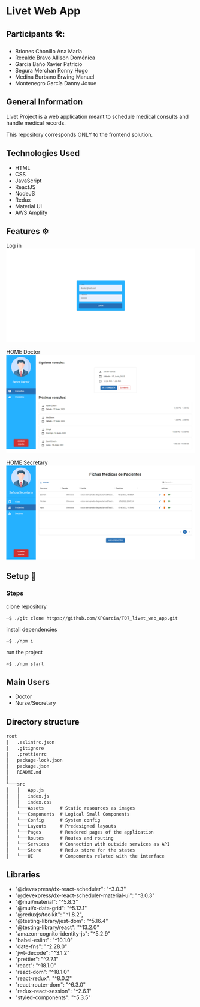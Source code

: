 # Livet Web App

## Participants 🛠️:
  + Briones Chonillo Ana María
  + Recalde Bravo Allison Doménica
  + García Baño Xavier Patricio
  + Segura Merchan Ronny Hugo
  + Medina Burbano Erwing Manuel
  + Montenegro García Danny Josue

## General Information

Livet Project is a web application meant to schedule medical consults and handle medical records.

This repository corresponds ONLY to the frontend solution.

## Technologies Used
  + HTML
  + CSS
  + JavaScript
  + ReactJS
  + NodeJS
  + Redux
  + Material UI
  + AWS Amplify

## Features ⚙️
Log in
![alt text](img/login.png)

HOME Doctor
![alt text](img/homeDoctor.png)

HOME Secretary
![alt text](img/homeSecretaria.png)

## Setup 🚀
### Steps
clone repository
 ```
~$ ./git clone https://github.com/XPGarcia/T07_livet_web_app.git
```

install dependencies
 ```
~$ ./npm i
```

run the project
```
~$ ./npm start
```

## Main Users
  + Doctor
  + Nurse/Secretary
  
  
## Directory structure
```
root
│   .eslintrc.json
│   .gitignore
│   .prettierrc
│   package-lock.json
│   package.json
│   README.md
│
└───src
│   │   App.js
│   │   index.js
│   │   index.css
│   └───Assets      # Static resources as images
│   └───Components  # Logical Small Components
│   └───Config      # System config
│   └───Layouts     # Predesigned layouts
│   └───Pages       # Rendered pages of the application
│   └───Routes      # Routes and routing
│   └───Services    # Connection with outside services as API
│   └───Store       # Redux store for the states
│   └───UI          # Components related with the interface
```

## Libraries
- "@devexpress/dx-react-scheduler": "^3.0.3"
- "@devexpress/dx-react-scheduler-material-ui": "^3.0.3"
- "@mui/material": "^5.8.3"
- "@mui/x-data-grid": "^5.12.1"
- "@reduxjs/toolkit": "^1.8.2",
- "@testing-library/jest-dom": "^5.16.4"
- "@testing-library/react": "^13.2.0"
- "amazon-cognito-identity-js": "^5.2.9"
- "babel-eslint": "^10.1.0"
- "date-fns": "^2.28.0"
- "jwt-decode": "^3.1.2"
- "prettier": "^2.7.1"
- "react": "^18.1.0"
- "react-dom": "^18.1.0"
- "react-redux": "^8.0.2"
- "react-router-dom": "^6.3.0"
- "redux-react-session": "^2.6.1"
- "styled-components": "^5.3.5"
  
